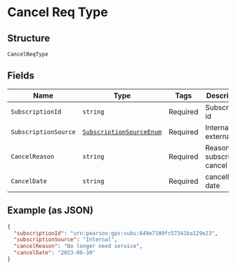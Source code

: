 
# Cancel Req Type

## Structure

`CancelReqType`

## Fields

| Name | Type | Tags | Description |
|  --- | --- | --- | --- |
| `SubscriptionId` | `string` | Required | Subscription id |
| `SubscriptionSource` | [`SubscriptionSourceEnum`](../../doc/models/subscription-source-enum.md) | Required | Internal or external |
| `CancelReason` | `string` | Required | Reason for subscription cancel |
| `CancelDate` | `string` | Required | cancellation date |

## Example (as JSON)

```json
{
  "subscriptionId": "urn:pearson:gps:subs:649e7109fc57341ba129e23",
  "subscriptionSource": "Internal",
  "cancelReason": "No longer need service",
  "cancelDate": "2023-06-30"
}
```

